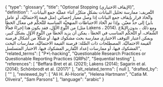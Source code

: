 {
    "type": "glossary",
    "title": "Optional Stopping (الإيقاف الاختياري)",
    "definition": "التَّعريف: ممارسة تحليل البيانات بشكلٍ متكرِّر أثناء عمليَّة جمع البيانات، واتِّخاذ قرار بإيقاف جمع البيانات إذا وصل معيار إحصائي (مثل قيمة الاحتماليَّة، أو عامل بايز) إلى حدٍّ معيّن.  وإذا تم اتِّخاذ الاحتياطات المنهجيَّة المناسبة للتَّحكُّم في معدَّل الخطأ من النُّوع الأوَّل، فقد يكون هذا إجراءً فعالًا (مثل Lakens ، 2014). ومع ذلك ، بدون الإبلاغ الشَّفاف، أو التَّحكُّم المناسب في الخطأ ، يمكن أن يزيد الخطأ من النُّوع الأوَّل بشكل كبير، ويمكن اعتبار التوقف الاختياري ممارسة بحث مشكوك فيها، أو شكلًا من أشكال قرصنة القيمة الاحتماليَّة.  المصطلحات ذات الصِّلة: قرصنة القيمة الاحتماليَّة، ممارسات البحث المشكوك فيها، أو ممارسات إعداد التَّقارير المشكوك فيها، الاختبار المتسلسل",
    "related_terms": [
        "P*\\-hacking",
        "Questionable Research Practices or Questionable Reporting Practices (QRPs)",
        "Sequential testing"
    ],
    "references": [
        "Beffara Bret et al. (2021); Lakens (2014); Sagarin et al. (2014); Schönbrodt et al. (2017)"
    ],
    "alt_related_terms": [
        null
    ],
    "drafted_by": [
        ""
    ],
    "reviewed_by": [
        "Ali H. Al-Hoorie",
        "Helena Hartmann",
        "Catia M. Oliveira",
        "Sam Parsons"
    ],
    "language": "arabic"
}